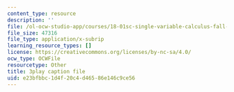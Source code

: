 ```yaml
---
content_type: resource
description: ''
file: /ol-ocw-studio-app/courses/18-01sc-single-variable-calculus-fall-2010/e23bfbbc1d4f20c4d46586e146c9ce56_-MI0b4h3rS0.srt
file_size: 47316
file_type: application/x-subrip
learning_resource_types: []
license: https://creativecommons.org/licenses/by-nc-sa/4.0/
ocw_type: OCWFile
resourcetype: Other
title: 3play caption file
uid: e23bfbbc-1d4f-20c4-d465-86e146c9ce56
---
```

